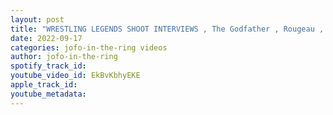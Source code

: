 ```yaml
---
layout: post
title: "WRESTLING LEGENDS SHOOT INTERVIEWS , The Godfather , Rougeau , dvon dudley & .. | Network Live Feed"
date: 2022-09-17
categories: jofo-in-the-ring videos
author: jofo-in-the-ring
spotify_track_id: 
youtube_video_id: EkBvKbhyEKE
apple_track_id: 
youtube_metadata: 
---
```

